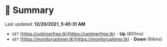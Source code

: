 # 📖 Summary
Last updated: **12/20/2021, 5:45:31 AM**

- `GET` [https://uptimerfree.tk](https://uptimerfree.tk) - **Up** (801ms)
- `GET` [https://monitoruptimer.tk](https://monitoruptimer.tk) - **Down** (64ms)
